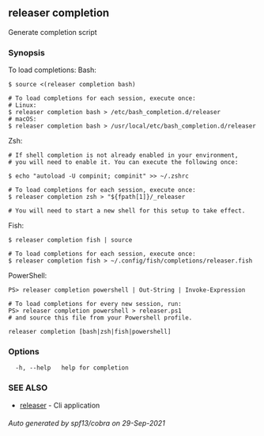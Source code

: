 ## releaser completion

Generate completion script

### Synopsis

To load completions:
Bash:

	$ source <(releaser completion bash)
	
	# To load completions for each session, execute once:
	# Linux:
	$ releaser completion bash > /etc/bash_completion.d/releaser
	# macOS:
	$ releaser completion bash > /usr/local/etc/bash_completion.d/releaser
	
Zsh:

	# If shell completion is not already enabled in your environment,
	# you will need to enable it. You can execute the following once:
	
	$ echo "autoload -U compinit; compinit" >> ~/.zshrc
	
	# To load completions for each session, execute once:
	$ releaser completion zsh > "${fpath[1]}/_releaser
	
	# You will need to start a new shell for this setup to take effect.
	
Fish:

	$ releaser completion fish | source
	
	# To load completions for each session, execute once:
	$ releaser completion fish > ~/.config/fish/completions/releaser.fish
	
PowerShell:

	PS> releaser completion powershell | Out-String | Invoke-Expression
	
	# To load completions for every new session, run:
	PS> releaser completion powershell > releaser.ps1
	# and source this file from your Powershell profile.


```
releaser completion [bash|zsh|fish|powershell]
```

### Options

```
  -h, --help   help for completion
```

### SEE ALSO

* [releaser](releaser.md)	 - Cli application

###### Auto generated by spf13/cobra on 29-Sep-2021
